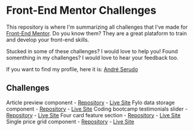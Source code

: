 # Front-End Mentor Challenges
This repository is where I'm summarizing all challenges that I've made for [Front-End Mentor](https://www.frontendmentor.io/).
Do you know them? They are a great plataform to train and develop your front-end skills.  

Stucked in some of these challenges? I would love to help you!
Found somenthing in my challenges? I would love to hear your feedback too.

If you want to find my profile, here it is: [André Serudo](https://www.frontendmentor.io/profile/andreserudo)

## Challenges

Article preview component - [Repository](https://github.com/andreserudo/articlePreview) - [Live Site](https://fylo-data-henna.vercel.app/)
Fylo data storage component - [Repository](https://github.com/andreserudo/fyloData) - [Live Site](https://fylo-data-henna.vercel.app/)
Coding bootcamp testimonials slider - [Repository](https://github.com/andreserudo/testimonialSlider) - [Live Site](https://testimonial-slider-serudo.vercel.app/)
Four card feature section - [Repository](https://github.com/andreserudo/fourCards) - [Live Site](https://four-cards-serudo.vercel.app/)
Single price grid component - [Repository](https://github.com/andreserudo/singlePriceGrid) - [Live Site](https://single-price-grid-serudo.vercel.app/)

